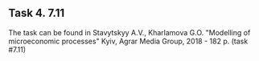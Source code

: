 ## Task 4. 7.11 
The task can be found in Stavytskyy A.V., Kharlamova G.O. "Modelling of microeconomic processes" Kyiv, Agrar Media Group, 2018 - 182 p. (task #7.11)
